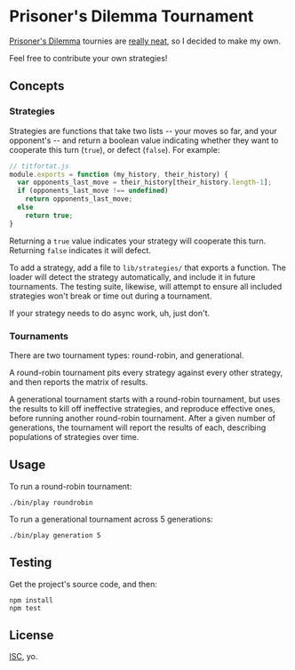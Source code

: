 # Prisoner's Dilemma Tournament

[Prisoner's Dilemma](http://en.wikipedia.org/wiki/Prisoner%27s_dilemma) tournies are [really neat](http://lesswrong.com/lw/7f2/prisoners_dilemma_tournament_results/), so I decided to make my own.

Feel free to contribute your own strategies!

## Concepts

### Strategies

Strategies are functions that take two lists -- your moves so far, and your opponent's -- and return a boolean value indicating whether they want to cooperate this turn (`true`), or defect (`false`). For example:

```javascript
// titfortat.js
module.exports = function (my_history, their_history) {  
  var opponents_last_move = their_history[their_history.length-1];
  if (opponents_last_move !== undefined)
    return opponents_last_move;
  else
    return true;
}
```

Returning a `true` value indicates your strategy will cooperate this turn. Returning `false` indicates it will defect.

To add a strategy, add a file to `lib/strategies/` that exports a function. The loader will detect the strategy automatically, and include it in future tournaments. The testing suite, likewise, will attempt to ensure all included strategies won't break or time out during a tournament.

If your strategy needs to do async work, uh, just don't.

### Tournaments

There are two tournament types: round-robin, and generational.

A round-robin tournament pits every strategy against every other strategy, and then reports the matrix of results.

A generational tournament starts with a round-robin tournament, but uses the results to kill off ineffective strategies, and reproduce effective ones, before running another round-robin tournament. After a given number of generations, the tournament will report the results of each, describing populations of strategies over time.

## Usage

To run a round-robin tournament:

    ./bin/play roundrobin

To run a generational tournament across 5 generations:

    ./bin/play generation 5

## Testing

Get the project's source code, and then:

    npm install
    npm test

## License

[ISC](http://opensource.org/licenses/ISC), yo.
